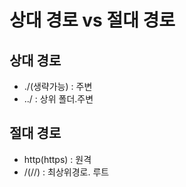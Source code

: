# 상대 경로 vs 절대 경로

## 상대 경로

 - ./(생략가능) : 주변
 - ../ : 상위 폴더.주변

## 절대 경로

 - http(https) : 원격
 - /(//) : 최상위경로. 루트
